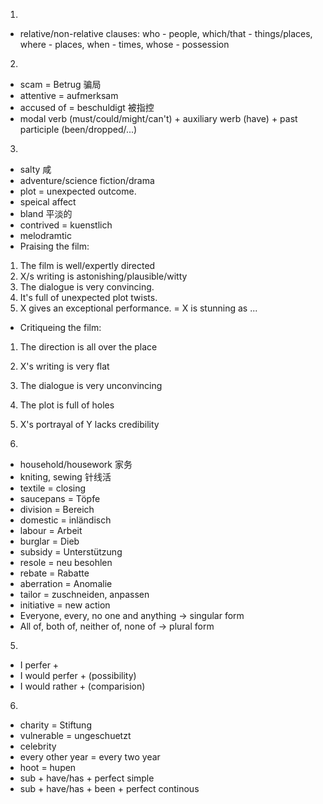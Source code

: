 1.
- relative/non-relative clauses: who - people, which/that - things/places, where - places, when - times, whose - possession

2.
- scam = Betrug 骗局
- attentive = aufmerksam
- accused of = beschuldigt 被指控
- modal verb (must/could/might/can't) + auxiliary werb (have) + past participle (been/dropped/...)

3.
- salty 咸
- adventure/science fiction/drama
- plot = unexpected outcome.
- speical affect
- bland 平淡的
- contrived = kuenstlich
- melodramtic
- Praising the film:
1. The film is well/expertly directed
2. X/s writing is astonishing/plausible/witty
3. The dialogue is very convincing.
4. It's full of unexpected plot twists.
5. X gives an exceptional performance. = X is stunning as ...
- Critiqueing the film:
1. The direction is all over the place
2. X's writing is very flat
3. The dialogue is very unconvincing
4. The plot is full of holes
5. X's portrayal of Y lacks credibility

4.
- household/housework 家务
- kniting, sewing 针线活
- textile = closing
- saucepans = Töpfe
- division = Bereich
- domestic = inländisch
- labour = Arbeit
- burglar = Dieb
- subsidy = Unterstützung
- resole = neu besohlen
- rebate = Rabatte
- aberration = Anomalie
- tailor = zuschneiden, anpassen
- initiative = new action
- Everyone, every, no one and anything -> singular form
- All of, both of, neither of, none of -> plural form

5.
- I perfer +
- I would perfer + (possibility)
- I would rather + (comparision) 

6.
- charity = Stiftung
- vulnerable = ungeschuetzt
- celebrity
- every other year = every two year
- hoot = hupen
- sub + have/has + perfect simple
- sub + have/has + been + perfect continous
